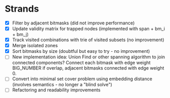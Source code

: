 # Strands

- [x] Filter by adjacent bitmasks (did not improve performance)
- [x] Update validity matrix for trapped nodes (implemented with span + bm_i + bm_j)
- [x] Track visited combinations with trie of visited subsets (no improvement)
- [x] Merge isolated zones
- [x] Sort bitmasks by size (doubtful but easy to try - no improvement)
- [ ] New implementation idea: Union Find or other spanning algorithm to join connected components? Connect each bitmask with edge weight BIG_NUMBER if overlap, adjacent bitmasks connected with edge weight 0.
- [ ] Convert into minimal set cover problem using embedding distance (involves semantics - no longer a "blind solve")
- [ ] Refactoring and readability improvements
